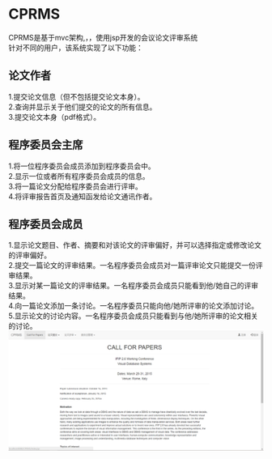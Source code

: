 # CPRMS
CPRMS是基于mvc架构,，，使用jsp开发的会议论文评审系统<br>
针对不同的用户，该系统实现了以下功能：
## 论文作者
1.提交论文信息（但不包括提交论文本身）。 <br>
2.查询并显示关于他们提交的论文的所有信息。<br>
3.提交论文本身（pdf格式）。<br>
## 程序委员会主席
1.将一位程序委员会成员添加到程序委员会中。<br>
2.显示一位或者所有程序委员会成员的信息。<br>
3.将一篇论文分配给程序委员会进行评审。<br>
4.将评审报告首页及通知函发给论文通讯作者。<br>
## 程序委员会成员
1.显示论文题目、作者、摘要和对该论文的评审偏好，并可以选择指定或修改论文的评审偏好。<br>
2.提交一篇论文的评审结果。一名程序委员会成员对一篇评审论文只能提交一份评审结果。<br>
3.显示对某一篇论文的评审结果。一名程序委员会成员只能看到他/她自己的评审结果。<br>
4.向一篇论文添加一条讨论。一名程序委员只能向他/她所评审的论文添加讨论。<br>
5.显示论文的讨论内容。一名程序委员会成员只能看到与他/她所评审的论文相关的讨论。<br>
![image](https://github.com/Blacklth/CPRMS/blob/master/home.png)
